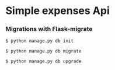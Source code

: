 # Simple expenses Api


### Migrations with Flask-migrate

```
$ python manage.py db init

$ python manage.py db migrate

$ python manage.py db upgrade

```
